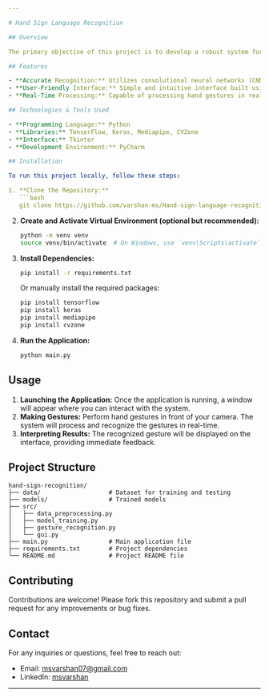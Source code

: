 ```yaml
---

# Hand Sign Language Recognition

## Overview

The primary objective of this project is to develop a robust system for recognizing hand sign language gestures using advanced deep learning techniques. This system aims to accurately interpret complex hand movements to facilitate better communication for individuals relying on sign language.

## Features

- **Accurate Recognition:** Utilizes convolutional neural networks (CNNs) and recurrent neural networks (RNNs) to extract intricate patterns and temporal dependencies in hand gestures.
- **User-Friendly Interface:** Simple and intuitive interface built using Tkinter for easy interaction.
- **Real-Time Processing:** Capable of processing hand gestures in real-time for immediate recognition.

## Technologies & Tools Used

- **Programming Language:** Python
- **Libraries:** TensorFlow, Keras, Mediapipe, CVZone
- **Interface:** Tkinter
- **Development Environment:** PyCharm

## Installation

To run this project locally, follow these steps:

1. **Clone the Repository:**
   ```bash
   git clone https://github.com/varshan-ms/Hand-sign-language-recognition.git
   ```

2. **Create and Activate Virtual Environment (optional but recommended):**
   ```bash
   python -m venv venv
   source venv/bin/activate  # On Windows, use `venv\Scripts\activate`
   ```

3. **Install Dependencies:**
   ```bash
   pip install -r requirements.txt
   ```
   
   Or manually install the required packages:
   ```bash
   pip install tensorflow
   pip install keras
   pip install mediapipe
   pip install cvzone
   ```

4. **Run the Application:**
   ```bash
   python main.py
   ```

## Usage

1. **Launching the Application:** Once the application is running, a window will appear where you can interact with the system.
2. **Making Gestures:** Perform hand gestures in front of your camera. The system will process and recognize the gestures in real-time.
3. **Interpreting Results:** The recognized gesture will be displayed on the interface, providing immediate feedback.

## Project Structure

```
hand-sign-recognition/
├── data/                   # Dataset for training and testing
├── models/                 # Trained models
├── src/
│   ├── data_preprocessing.py
│   ├── model_training.py
│   ├── gesture_recognition.py
│   └── gui.py
├── main.py                 # Main application file
├── requirements.txt        # Project dependencies
└── README.md               # Project README file
```

## Contributing

Contributions are welcome! Please fork this repository and submit a pull request for any improvements or bug fixes.

## Contact

For any inquiries or questions, feel free to reach out:

- Email: msvarshan07@gmail.com
- LinkedIn: [msvarshan](https://www.linkedin.com/in/msvarshan)

---
```

